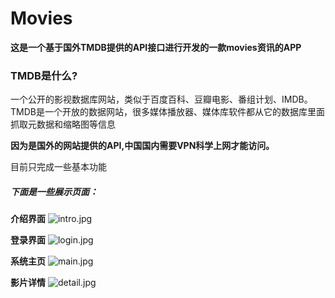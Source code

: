 # Movies

**这是一个基于国外TMDB提供的API接口进行开发的一款movies资讯的APP**

### TMDB是什么?

一个公开的影视数据库网站，类似于百度百科、豆瓣电影、番组计划、IMDB。TMDB是一个开放的数据网站，很多媒体播放器、媒体库软件都从它的数据库里面抓取元数据和缩略图等信息 

**因为是国外的网站提供的API,中国国内需要VPN科学上网才能访问。**

目前只完成一些基本功能



##### 下面是一些展示页面：

**介绍界面**
![intro.jpg](img%2Fintro.jpg)


**登录界面**
![login.jpg](img%2Flogin.jpg)


**系统主页**
![main.jpg](img%2Fmain.jpg)


**影片详情**
![detail.jpg](img%2Fdetail.jpg)


